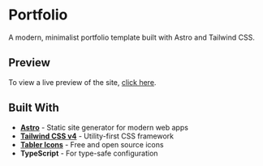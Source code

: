 # Portfolio

A modern, minimalist portfolio template built with Astro and Tailwind CSS.

## Preview

To view a live preview of the site, [click here](https://ahmedhassayoune.github.io/portfolio/).

## Built With

- **[Astro](https://astro.build/)** - Static site generator for modern web apps
- **[Tailwind CSS v4](https://tailwindcss.com/)** - Utility-first CSS framework
- **[Tabler Icons](https://tabler.io/icons)** - Free and open source icons
- **TypeScript** - For type-safe configuration
